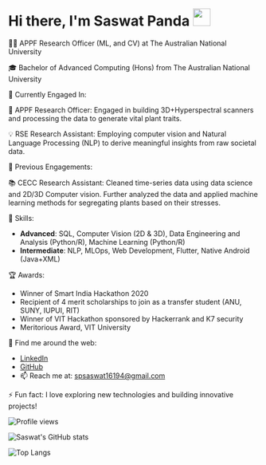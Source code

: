 # Hi there, I'm Saswat Panda <img src="https://media.giphy.com/media/hvRJCLFzcasrR4ia7z/giphy.gif" width="35">

👨‍💼 APPF Research Officer (ML, and CV) at The Australian National University

🎓 Bachelor of Advanced Computing (Hons) from The Australian National University

🎯 Currently Engaged In:

🌱 APPF Research Officer: Engaged in building 3D+Hyperspectral scanners and processing the data to generate vital plant traits.

💡 RSE Research Assistant: Employing computer vision and Natural Language Processing (NLP) to derive meaningful insights from raw societal data.

🎯 Previous Engagements:

📚 CECC Research Assistant: Cleaned time-series data using data science and 2D/3D Computer vision. Further analyzed the data and applied machine learning methods for segregating plants based on their stresses.
  
🌱 Skills:

- **Advanced**: SQL, Computer Vision (2D & 3D), Data Engineering and Analysis (Python/R), Machine Learning (Python/R)
- **Intermediate**: NLP, MLOps, Web Development, Flutter, Native Android (Java+XML)

🏆 Awards:

- Winner of Smart India Hackathon 2020
- Recipient of 4 merit scholarships to join as a transfer student (ANU, SUNY, IUPUI, RIT)
- Winner of VIT Hackathon sponsored by Hackerrank and K7 security
- Meritorious Award, VIT University

🔗 Find me around the web:

- [LinkedIn](https://www.linkedin.com/in/saswat-panda-/)
- [GitHub](https://github.com/spsaswat)
- 📫 Reach me at: spsaswat16194@gmail.com

⚡ Fun fact: I love exploring new technologies and building innovative projects!

![Profile views](https://komarev.com/ghpvc/?username=spsaswat&label=Profile%20views&color=0e75b6&style=flat)

![Saswat's GitHub stats](https://github-readme-stats.vercel.app/api?username=spsaswat&show_icons=true&count_private=true&include_all_commits=true)

![Top Langs](https://github-readme-stats.vercel.app/api/top-langs/?username=spsaswat&layout=compact)



<!--
**spsaswat/spsaswat** is a ✨ _special_ ✨ repository because its `README.md` (this file) appears on your GitHub profile.
-->

